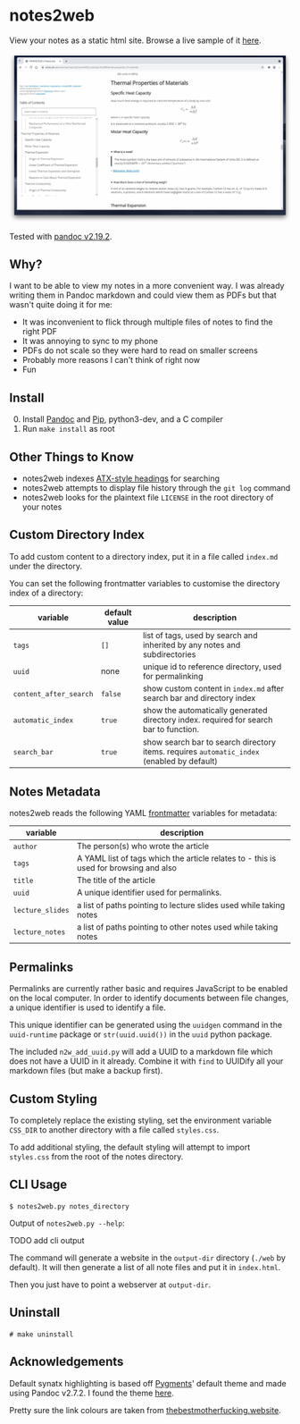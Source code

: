 # notes2web

View your notes as a static html site. Browse a live sample of it [here](https://notes.alv.cx).

![](./screenshot.png)

Tested with [pandoc v2.19.2](https://github.com/jgm/pandoc/releases/tag/2.19.2).


## Why?

I want to be able to view my notes in a more convenient way.
I was already writing them in Pandoc markdown and could view them as PDFs but that wasn't quite
doing it for me:

- It was inconvenient to flick through multiple files of notes to find the right PDF
- It was annoying to sync to my phone
- PDFs do not scale so they were hard to read on smaller screens
- Probably more reasons I can't think of right now
- Fun


## Install

0. Install [Pandoc](https://pandoc.org/index.html) and [Pip](https://github.com/pypa/pip), python3-dev, and a C compiler
1. Run `make install` as root

## Other Things to Know

- notes2web indexes [ATX-style headings](https://pandoc.org/MANUAL.html#atx-style-headings) for
  searching
- notes2web attempts to display file history through the `git log` command
- notes2web looks for the plaintext file `LICENSE` in the root directory of your notes


## Custom Directory Index

To add custom content to a directory index, put it in a file called `index.md` under the directory.

You can set the following frontmatter variables to customise the directory index of a directory:

| variable               | default value     | description                                                                                |
|------------------------|-------------------|--------------------------------------------------------------------------------------------|
| `tags`                 | `[]`              | list of tags, used by search and inherited by any notes and subdirectories                 |
| `uuid`                 | none              | unique id to reference directory, used for permalinking                                    |
| `content_after_search` | `false`           | show custom content in `index.md` after search bar and directory index                     |
| `automatic_index`      | `true`            | show the automatically generated directory index. required for search bar to function.     |
| `search_bar`           | `true`            | show search bar to search directory items. requires `automatic_index` (enabled by default) |


## Notes Metadata

notes2web reads the following YAML [frontmatter](https://jekyllrb.com/docs/front-matter/) variables for metadata:

| variable         | description                                                                           |
|------------------|---------------------------------------------------------------------------------------|
| `author`         | The person(s) who wrote the article                                                   |
| `tags`           | A YAML list of tags which the article relates to - this is used for browsing and also |
| `title`          | The title of the article                                                              |
| `uuid`           | A unique identifier used for permalinks.                                              |
| `lecture_slides` | a list of paths pointing to lecture slides used while taking notes                    |
| `lecture_notes`  | a list of paths pointing to other notes used while taking notes                       |

## Permalinks

Permalinks are currently rather basic and requires JavaScript to be enabled on the local computer.
In order to identify documents between file changes, a unique identifier is used to identify a file.

This unique identifier can be generated using the `uuidgen` command in the `uuid-runtime` package or
`str(uuid.uuid())` in the `uuid` python package.

The included `n2w_add_uuid.py` will add a UUID to a markdown file which does not have a UUID in it
already.
Combine it with `find` to UUIDify all your markdown files (but make a backup first).

## Custom Styling

To completely replace the existing styling, set the environment variable `CSS_DIR` to another directory with
a file called `styles.css`.

To add additional styling, the default styling will attempt to import `styles.css` from the root of the notes
directory.

## CLI Usage

```
$ notes2web.py notes_directory
```

Output of `notes2web.py --help`:

TODO add cli output

The command will generate a website in the `output-dir` directory (`./web` by default).
It will then generate a list of all note files and put it in `index.html`.

Then you just have to point a webserver at `output-dir`.

## Uninstall

```
# make uninstall
```

## Acknowledgements

Default synatx highlighting is based off [Pygments](https://pygments.org/)' default theme and
made using Pandoc v2.7.2.
I found the theme [here](https://github.com/tajmone/pandoc-goodies/blob/master/skylighting/css/built-in-styles/pygments.css).

Pretty sure the link colours are taken from [thebestmotherfucking.website](https://thebestmotherfucking.website/).
